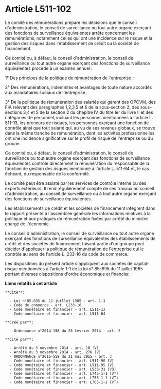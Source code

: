 # Article L511-102

Le comité des rémunérations prépare les décisions que le conseil d'administration, le conseil de surveillance ou tout autre
organe exerçant des fonctions de surveillance équivalentes arrête concernant les rémunérations, notamment celles qui ont une
incidence sur le risque et la gestion des risques dans l'établissement de crédit ou la société de financement. 

Ce comité ou, à défaut, le conseil d'administration, le conseil de surveillance ou tout autre organe exerçant des fonctions
de surveillance équivalentes procède à un examen annuel : 

1° Des principes de la politique de rémunération de l'entreprise ; 

2° Des rémunérations, indemnités et avantages de toute nature accordés aux mandataires sociaux de l'entreprise ; 

3° De la politique de rémunération des salariés qui gèrent des OPCVM, des FIA relevant des paragraphes 1,2,3,5 et 6 de la
sous-section 2, des sous-sections 3,4 et 5 de la section 2 du chapitre IV du titre Ier du livre II et des catégories de
personnel, incluant les personnes mentionnées à l'article L. 511-13, les preneurs de risques, les personnes exerçant une
fonction de contrôle ainsi que tout salarié qui, au vu de ses revenus globaux, se trouve dans la même tranche de
rémunération, dont les activités professionnelles ont une incidence significative sur le profil de risque de l'entreprise ou
du groupe. 

Ce comité ou, à défaut, le conseil d'administration, le conseil de surveillance ou tout autre organe exerçant des fonctions
de surveillance équivalentes contrôle directement la rémunération du responsable de la fonction de gestion des risques
mentionné à l'article L. 511-64 et, le cas échéant, du responsable de la conformité. 

Le comité peut être assisté par les services de contrôle interne ou des experts extérieurs. Il rend régulièrement compte de
ses travaux au conseil d'administration, au conseil de surveillance ou à tout autre organe exerçant des fonctions de
surveillance équivalentes. 

Les établissements de crédit et les sociétés de financement intègrent dans le rapport présenté à l'assemblée générale les
informations relatives à la politique et aux pratiques de rémunération fixées par arrêté du ministre chargé de l'économie. 

Le conseil d'administration, le conseil de surveillance ou tout autre organe exerçant des fonctions de surveillance
équivalentes des établissements de crédit et des sociétés de financement faisant partie d'un groupe peut décider d'appliquer
la politique de rémunération de l'entreprise qui le contrôle au sens de l'article L. 233-16 du code de commerce. 

Les dispositions du présent article s'appliquent aux sociétés de capital-risque mentionnées à l'article 1-1 de la loi n°
85-695 du 11 juillet 1985 portant diverses dispositions d'ordre économique et financier.

**Liens relatifs à cet article**

	**Cite**:

	  - Loi n°85-695 du 11 juillet 1985 - art. 1-1
	  - Code de commerce - art. L233-16
	  - Code monétaire et financier - art. L511-13
	  - Code monétaire et financier - art. L511-64

	**Créé par**:

	  - Ordonnance n°2014-158 du 20 février 2014 - art. 3

	**Cité par**:

	  - Arrêté du 3 novembre 2014 - art. 10 (V)
	  - Arrêté du 3 novembre 2014 - art. 276 (V)
	  - ORDONNANCE n°2015-558 du 21 mai 2015 - art. 3
	  - Code monétaire et financier - art. L511-90 (V)
	  - Code monétaire et financier - art. L511-95 (V)
	  - Code monétaire et financier - art. L533-31 (VD)
	  - Code monétaire et financier - art. L745-1-1 (VT)
	  - Code monétaire et financier - art. L755-1-1 (VT)
	  - Code monétaire et financier - art. L765-1-1 (VT)
